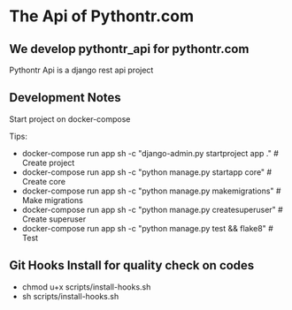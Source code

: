 The Api of Pythontr.com
==============

We develop pythontr_api for pythontr.com
-----------

Pythontr Api is a django rest api project

Development Notes
---

Start project on docker-compose

Tips:
* docker-compose run app sh -c "django-admin.py startproject app ." # Create project
* docker-compose run app sh -c "python manage.py startapp core" # Create core
* docker-compose run app sh -c "python manage.py makemigrations" # Make migrations
* docker-compose run app sh -c "python manage.py createsuperuser" # Create superuser
* docker-compose run app sh -c "python manage.py test && flake8" # Test

Git Hooks Install for quality check on codes
---

* chmod u+x scripts/install-hooks.sh
* sh scripts/install-hooks.sh

